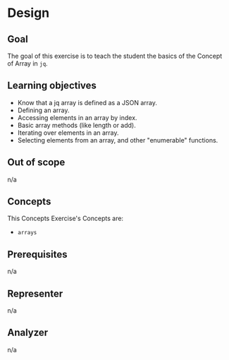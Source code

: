 # Design

## Goal

The goal of this exercise is to teach the student the basics of the Concept of Array in `jq`.

## Learning objectives

- Know that a jq array is defined as a JSON array.
- Defining an array.
- Accessing elements in an array by index.
- Basic array methods (like length or add).
- Iterating over elements in an array.
- Selecting elements from an array, and other "enumerable" functions.

## Out of scope

n/a

## Concepts

This Concepts Exercise's Concepts are:

- `arrays`

## Prerequisites

n/a

## Representer

n/a

## Analyzer

n/a
